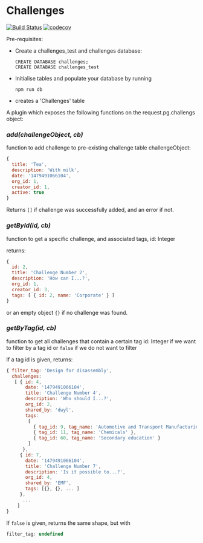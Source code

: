 # Challenges
[![Build Status](https://travis-ci.org/postgres-plugin/challenges.svg?branch=master)](https://travis-ci.org/postgres-plugin/challenges)
[![codecov](https://codecov.io/gh/postgres-plugin/challenges/branch/master/graph/badge.svg)](https://codecov.io/gh/postgres-plugin/challenges)

Pre-requisites:
- Create a challenges_test and challenges database:
  ```
  CREATE DATABASE challenges;
  CREATE DATABASE challenges_test
  ```

- Initialise tables and populate your database by running
  ```
  npm run db
  ```

- creates a 'Challenges' table

A plugin which exposes the following functions on the request.pg.challengs object:

### _add(challengeObject, cb)_
function to add challenge to pre-existing challenge table
challengeObject:
```js
{
  title: 'Tea',
  description: 'With milk',
  date: '1479491066104',
  org_id: 1,
  creator_id: 1,
  active: true
}
```

Returns `[]` if challenge was successfully added, and an error if not.


### _getById(id, cb)_
function to get a specific challenge, and associated tags,
id: Integer

returns:
```js
{
  id: 2,
  title: 'Challenge Number 2',
  description: 'How can I...?',
  org_id: 1,
  creator_id: 3,
  tags: [ { id: 2, name: 'Corporate' } ]
}
```
or an empty object `{}` if no challenge was found.

### _getByTag(id, cb)_
function to get all challenges that contain a certain tag
id: Integer if we want to filter by a tag id
or `false` if we do not want to filter

If a tag id is given, returns:
```js
{ filter_tag: 'Design for disassembly',
  challenges:
   [ { id: 4,
       date: '1479491066104',
       title: 'Challenge Number 4',
       description: 'Who should I...?',
       org_id: 2,
       shared_by: 'dwyl',
       tags:
        [
          { tag_id: 9, tag_name: 'Automotive and Transport Manufacturing' },
          { tag_id: 11, tag_name: 'Chemicals' },
          { tag_id: 60, tag_name: 'Secondary education' }
        ]
      },
     { id: 7,
       date: '1479491066104',
       title: 'Challenge Number 7',
       description: 'Is it possible to...?',
       org_id: 4,
       shared_by: 'EMF',
       tags: [{}, {}, ... ]
     },
      ...
    ]
}
```
If `false` is given, returns the same shape, but with
```js
filter_tag: undefined
```
